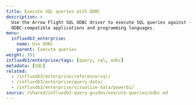 ```yaml
---
title: Execute SQL queries with ODBC
description: >
  Use the Arrow Flight SQL ODBC driver to execute SQL queries against {{% product-name %}} from
  ODBC-compatible applications and programming languages.
menu:
  influxdb3_enterprise:
    name: Use ODBC
    parent: Execute queries
weight: 351
influxdb3/enterprise/tags: [query, sql, odbc]
metadata: [SQL]
related:
  - /influxdb3/enterprise/reference/sql/
  - /influxdb3/enterprise/query-data/
  - /influxdb3/enterprise/visualize-data/powerbi/
source: /shared/influxdb3-query-guides/execute-queries/odbc.md
---
```


<!-- //SOURCE content/shared/influxdb3-query-guides/execute-queries/odbc.md -->